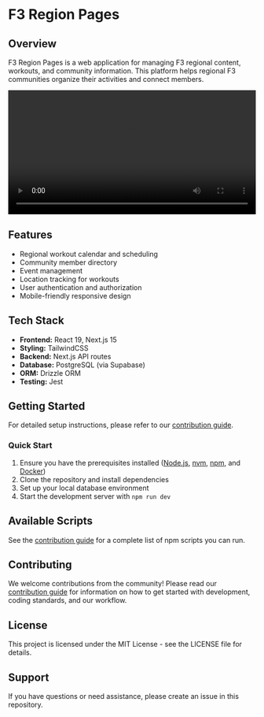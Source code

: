 # F3 Region Pages

## Overview

F3 Region Pages is a web application for managing F3 regional content, workouts, and community information. This platform helps regional F3 communities organize their activities and connect members.

<video src="./docs/f3-region-pages-user-journey-example-2025-04-24.mp4" controls width="100%"></video>

## Features

- Regional workout calendar and scheduling
- Community member directory
- Event management
- Location tracking for workouts
- User authentication and authorization
- Mobile-friendly responsive design

## Tech Stack

- **Frontend:** React 19, Next.js 15
- **Styling:** TailwindCSS
- **Backend:** Next.js API routes
- **Database:** PostgreSQL (via Supabase)
- **ORM:** Drizzle ORM
- **Testing:** Jest

## Getting Started

For detailed setup instructions, please refer to our [contribution guide](./CONTRIBUTORS.md).

### Quick Start

1. Ensure you have the prerequisites installed ([Node.js](https://nodejs.org/), [nvm](https://github.com/nvm-sh/nvm), [npm](https://www.npmjs.com/), and [Docker](https://www.docker.com/))
2. Clone the repository and install dependencies
3. Set up your local database environment
4. Start the development server with `npm run dev`

## Available Scripts

See the [contribution guide](./CONTRIBUTORS.md#available-scripts) for a complete list of npm scripts you can run.

## Contributing

We welcome contributions from the community! Please read our [contribution guide](./CONTRIBUTORS.md) for information on how to get started with development, coding standards, and our workflow.

## License

This project is licensed under the MIT License - see the LICENSE file for details.

## Support

If you have questions or need assistance, please create an issue in this repository.
